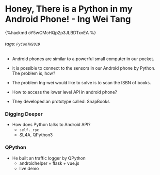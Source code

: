 # Honey, There is a Python in my Android Phone! - Ing Wei Tang

{%hackmd oY5wCMoHQp2p3JLBDTxvEA %}


      
###### tags: `PyConTW2019`

- Android phones are similar to a powerful small computer in our pocket. 
- it is possible to connect to the sensors in our Android phone by Python. The problem is, how?
- The problem Ing-wei would like to solve is to scan the ISBN of books.
- How to access the lower level API in android phone? 
    
- They developed an prototype called: SnapBooks

### Digging Deeper
- How does Python talks to Android API?
    - `self._rpc`
    - SL4A, QPython3

### QPython
- He built an traffic logger by QPython
    - androidhelper + flask + vue.js
    - live demo